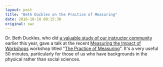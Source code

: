 ```yaml
---
layout: post
title: "Beth Duckles on the Practice of Measuring"
date: 2016-10-10 00:15:30
original: swc
---
```


Dr. Beth Duckles,
who did [a valuable study of our instructor community]({{site.url}}/blog/2016/01/instructor-survey.html)
earlier this year,
gave a talk at the recent [Measuring the Impact of Workshops](https://www.software.ac.uk/miw/) workshop
titled "[The Practice of Measuring](https://www.youtube.com/watch?v=2d6UjiN7JxU)".
It's a very useful 50 minutes,
particularly for those of us who have backgrounds in the physical rather than social sciences.
